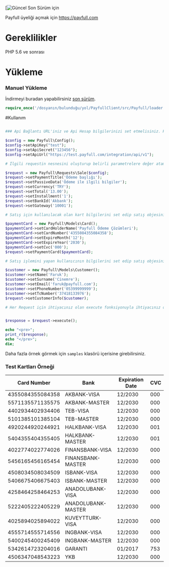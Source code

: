 [![Güncel Son Sürüm için](https://github.com/T4U/payfull-api)

Payfull üyeliği açmak için https://payfull.com

# Gereklilikler 

PHP 5.6 ve sonrası

# Yükleme 

### Manuel Yükleme

İndirmeyi buradan yapabilirsiniz [son sürüm](https://github.com/T4U/payfull-api).

```php
require_once('/dosyanın/bulunduğu/yol/PayfullClient/src/Payfull/loader.php); 
```

#Kullanım

```php

### Api Bağlantı URL'iniz ve Api Hesap bilgilerinizi set etmelisiniz. Her Request için zorunludur.

$config = new Payfull\Config();
$config->setApiKey("test");
$config->setApiSecret("123456");
$config->setApiUrl("https://test.payfull.com/integration/api/v1");

# İlgili requestin nesnesini oluşturup belirli parametrelere değer atamalısınız. Örnek olarak Satış Requesti verilmiştir.

$request = new Payfull\Requests\Sale($config);
$request->setPaymentTitle('Ödeme başlığı');
$request->setPassiveData('Ödeme ile ilgili bilgiler');
$request->setCurrency('TRY');
$request->setTotal('13.00');
$request->setInstallment('1');
$request->setBankId('Akbank');
$request->setGateway('10001');

# Satış için kullanılacak olan kart bilgilerini set edip satış objesinin içine ilgili kartı göndermelisiniz.

$paymentCard = new Payfull\Models\Card();
$paymentCard->setCardHolderName('Payfull Ödeme Çözümleri');
$paymentCard->setCardNumber('4355084355084358');
$paymentCard->setExpireMonth('12');
$paymentCard->setExpireYear('2030');
$paymentCard->setCvc('000');
$request->setPaymentCard($paymentCard);

# Satış işlemini yapan kullanıcının bilgilerini set edip satış objesinie göndermelisiniz.

$customer = new Payfull\Models\Customer();
$customer->setName('Faruk');
$customer->setSurname('Cinemre');
$customer->setEmail('faruk@payfull.com');
$customer->setPhoneNumber('05399999999');
$customer->setTcNumber('37418133976');
$request->setCustomerInfo($customer);

# Her Request için ihtiyacınız olan execute fonksiyonuyla ihtiyacınız olan bilgileri elde edebilirsiniz.


$response = $request->execute();

echo "<pre>";
print_r($response);
echo "</pre>";
die;
```
Daha fazla örnek görmek için `samples` klasörü içerisine girebilirsiniz.


### Test Kartları Örneği

Card Number      | Bank                       | Expiration Date         | CVC
-----------      | ----                       | ---------               | ---------------
4355084355084358 | AKBANK-VISA                | 12/2030                 | 000 
5571135571135575 | AKBANK-MASTER              | 12/2030                 | 000  
4402934402934406 | TEB-VISA                   | 12/2030                 | 000 
5101385101385104 | TEB-MASTER                 | 12/2030                 | 000
4920244920244921 | HALKBANK-VISA              | 12/2030                 | 001
5404355404355405 | HALKBANK-MASTER            | 12/2030                 | 001
4022774022774026 | FINANSBANK-VISA            | 12/2030                 | 000  
5456165456165454 | FINANSBANK-MASTER          | 12/2030                 | 000  
4508034508034509 | ISBANK-VISA                | 12/2030                 | 000
5406675406675403 | ISBANK-MASTER	          | 12/2030                 | 000
4258464258464253 | ANADOLUBANK-VISA           | 12/2030                 | 000
5222405222405229 | ANADOLUBANK-MASTER         | 12/2030                 | 000
4025894025894022 | KUVEYTTURK-VISA            | 12/2030                 | 000
4555714555714556 | INGBANK-VISA               | 12/2030                 | 000
5400245400245409 | INGBANK-MASTER             | 12/2030                 | 000
5342614723204016 | GARANTI                    | 01/2017                 | 753
4506347048543223 | YKB                        | 12/2030                 | 000